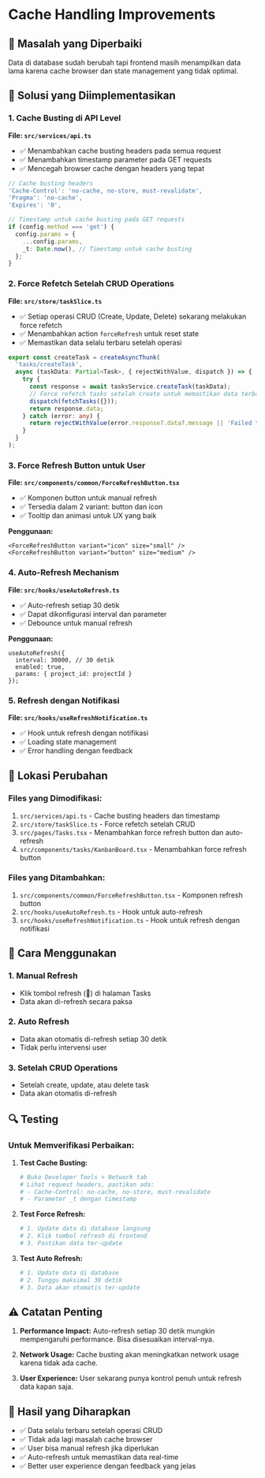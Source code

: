 # Cache Handling Improvements

## 🎯 **Masalah yang Diperbaiki**

Data di database sudah berubah tapi frontend masih menampilkan data lama karena cache browser dan state management yang tidak optimal.

## 🔧 **Solusi yang Diimplementasikan**

### 1. **Cache Busting di API Level**

**File: `src/services/api.ts`**

- ✅ Menambahkan cache busting headers pada semua request
- ✅ Menambahkan timestamp parameter pada GET requests
- ✅ Mencegah browser cache dengan headers yang tepat

```typescript
// Cache busting headers
'Cache-Control': 'no-cache, no-store, must-revalidate',
'Pragma': 'no-cache',
'Expires': '0',

// Timestamp untuk cache busting pada GET requests
if (config.method === 'get') {
  config.params = {
    ...config.params,
    _t: Date.now(), // Timestamp untuk cache busting
  };
}
```

### 2. **Force Refetch Setelah CRUD Operations**

**File: `src/store/taskSlice.ts`**

- ✅ Setiap operasi CRUD (Create, Update, Delete) sekarang melakukan force refetch
- ✅ Menambahkan action `forceRefresh` untuk reset state
- ✅ Memastikan data selalu terbaru setelah operasi

```typescript
export const createTask = createAsyncThunk(
  'tasks/createTask',
  async (taskData: Partial<Task>, { rejectWithValue, dispatch }) => {
    try {
      const response = await tasksService.createTask(taskData);
      // Force refetch tasks setelah create untuk memastikan data terbaru
      dispatch(fetchTasks({}));
      return response.data;
    } catch (error: any) {
      return rejectWithValue(error.response?.data?.message || 'Failed to create task');
    }
  }
);
```

### 3. **Force Refresh Button untuk User**

**File: `src/components/common/ForceRefreshButton.tsx`**

- ✅ Komponen button untuk manual refresh
- ✅ Tersedia dalam 2 variant: button dan icon
- ✅ Tooltip dan animasi untuk UX yang baik

**Penggunaan:**
```tsx
<ForceRefreshButton variant="icon" size="small" />
<ForceRefreshButton variant="button" size="medium" />
```

### 4. **Auto-Refresh Mechanism**

**File: `src/hooks/useAutoRefresh.ts`**

- ✅ Auto-refresh setiap 30 detik
- ✅ Dapat dikonfigurasi interval dan parameter
- ✅ Debounce untuk manual refresh

**Penggunaan:**
```tsx
useAutoRefresh({
  interval: 30000, // 30 detik
  enabled: true,
  params: { project_id: projectId }
});
```

### 5. **Refresh dengan Notifikasi**

**File: `src/hooks/useRefreshNotification.ts`**

- ✅ Hook untuk refresh dengan notifikasi
- ✅ Loading state management
- ✅ Error handling dengan feedback

## 📍 **Lokasi Perubahan**

### Files yang Dimodifikasi:
1. `src/services/api.ts` - Cache busting headers dan timestamp
2. `src/store/taskSlice.ts` - Force refetch setelah CRUD
3. `src/pages/Tasks.tsx` - Menambahkan force refresh button dan auto-refresh
4. `src/components/tasks/KanbanBoard.tsx` - Menambahkan force refresh button

### Files yang Ditambahkan:
1. `src/components/common/ForceRefreshButton.tsx` - Komponen refresh button
2. `src/hooks/useAutoRefresh.ts` - Hook untuk auto-refresh
3. `src/hooks/useRefreshNotification.ts` - Hook untuk refresh dengan notifikasi

## 🚀 **Cara Menggunakan**

### 1. **Manual Refresh**
- Klik tombol refresh (🔄) di halaman Tasks
- Data akan di-refresh secara paksa

### 2. **Auto Refresh**
- Data akan otomatis di-refresh setiap 30 detik
- Tidak perlu intervensi user

### 3. **Setelah CRUD Operations**
- Setelah create, update, atau delete task
- Data akan otomatis di-refresh

## 🔍 **Testing**

### Untuk Memverifikasi Perbaikan:

1. **Test Cache Busting:**
   ```bash
   # Buka Developer Tools > Network tab
   # Lihat request headers, pastikan ada:
   # - Cache-Control: no-cache, no-store, must-revalidate
   # - Parameter _t dengan timestamp
   ```

2. **Test Force Refresh:**
   ```bash
   # 1. Update data di database langsung
   # 2. Klik tombol refresh di frontend
   # 3. Pastikan data ter-update
   ```

3. **Test Auto Refresh:**
   ```bash
   # 1. Update data di database
   # 2. Tunggu maksimal 30 detik
   # 3. Data akan otomatis ter-update
   ```

## ⚠️ **Catatan Penting**

1. **Performance Impact:** Auto-refresh setiap 30 detik mungkin mempengaruhi performance. Bisa disesuaikan interval-nya.

2. **Network Usage:** Cache busting akan meningkatkan network usage karena tidak ada cache.

3. **User Experience:** User sekarang punya kontrol penuh untuk refresh data kapan saja.

## 🎉 **Hasil yang Diharapkan**

- ✅ Data selalu terbaru setelah operasi CRUD
- ✅ Tidak ada lagi masalah cache browser
- ✅ User bisa manual refresh jika diperlukan
- ✅ Auto-refresh untuk memastikan data real-time
- ✅ Better user experience dengan feedback yang jelas
